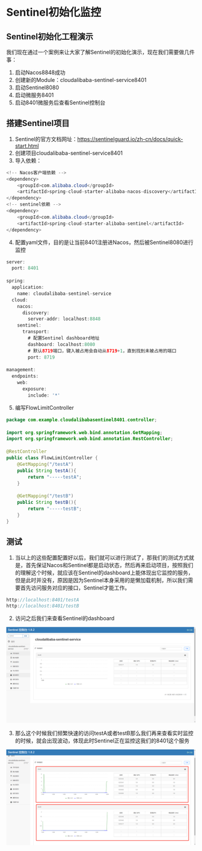 # Sentinel初始化监控



## Sentinel初始化工程演示

​	我们现在通过一个案例来让大家了解Sentinel的初始化演示，现在我们需要做几件事：

1. 启动Nacos8848成功
2. 创建新的Module：cloudalibaba-sentinel-service8401
3. 启动Sentinel8080
4. 启动微服务8401
5. 启动8401微服务后查看Sentinel控制台



## 搭建Sentinel项目

1. Sentinel的官方文档网址：https://sentinelguard.io/zh-cn/docs/quick-start.html
2. 创建项目cloudalibaba-sentinel-service8401
3. 导入依赖：

```java
<!-- Nacos客户端依赖 -->
<dependency>
    <groupId>com.alibaba.cloud</groupId>
    <artifactId>spring-cloud-starter-alibaba-nacos-discovery</artifactId>
</dependency>
<!-- sentinel依赖 -->
<dependency>
    <groupId>com.alibaba.cloud</groupId>
    <artifactId>spring-cloud-starter-alibaba-sentinel</artifactId>
</dependency>
```

4. 配置yaml文件，目的是让当前8401注册进Nacos，然后被Sentinel8080进行监控

```java
server:
  port: 8401

spring:
  application:
    name: cloudalibaba-sentinel-service
  cloud:
    nacos:
      discovery:
        server-addr: localhost:8848
    sentinel:
      transport:
        # 配置Sentinel dashboard地址
        dashboard: localhost:8080
        # 默认8719端口，键入被占用会自动从8719+1，直到找到未被占用的端口
        port: 8719

management:
  endpoints:
    web:
      exposure:
        include: '*'
```

5. 编写FlowLimitController

```java
package com.example.cloudalibabasentinel8401.controller;

import org.springframework.web.bind.annotation.GetMapping;
import org.springframework.web.bind.annotation.RestController;

@RestController
public class FlowLimitController {
    @GetMapping("/testA")
    public String testA(){
        return "-----testA";
    }

    @GetMapping("/testB")
    public String testB(){
        return "-----testB";
    }
}
```



## 测试

1. 当以上的这些配置配置好以后，我们就可以进行测试了，那我们的测试方式就是，首先保证Nacos和Sentinel都是启动状态，然后再来启动项目，按照我们的理解这个时候，就应该在Sentinel的dashboard上能体现出它监控的服务，但是此时并没有，原因是因为Sentinel本身采用的是懒加载机制，所以我们需要首先访问服务对应的接口，Sentinel才能工作。

```java
http://localhost:8401/testA
http://localhost:8401/testB
```

2. 访问之后我们来查看Sentinel的dashboard

![image-20211008125726257](image-20211008125726257.png)

3. 那么这个时候我们频繁快速的访问testA或者testB那么我们再来查看实时监控的时候，就会出现波动，体现此时Sentinel正在监控这我们的8401这个服务

![image-20211008130011873](image-20211008130011873.png)

